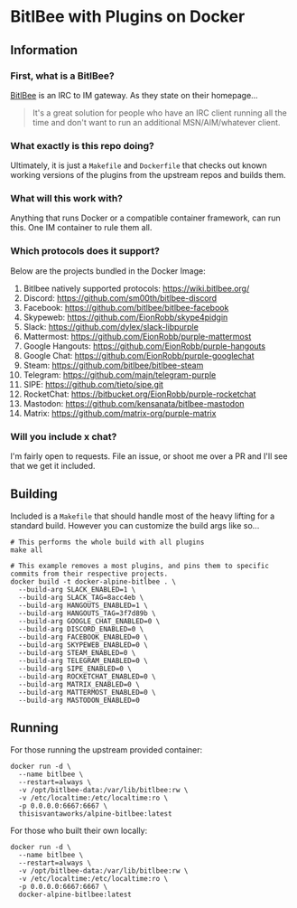 BitlBee with Plugins on Docker
==============================


Information
-----------

### First, what is a BitlBee?
[BitlBee](1) is an IRC to IM gateway. As they state on their homepage...

> It's a great solution for people who have an IRC client running all the time and don't want to run an additional MSN/AIM/whatever client.

[1]: https://www.bitlbee.org/

### What exactly is this repo doing?
Ultimately, it is just a `Makefile` and `Dockerfile` that checks out known working versions of the plugins from the upstream repos and builds them.

### What will this work with?
Anything that runs Docker or a compatible container framework, can run this. One IM container to rule them all.

### Which protocols does it support?
Below are the projects bundled in the Docker Image:

1. Bitlbee natively supported protocols: https://wiki.bitlbee.org/
2. Discord: https://github.com/sm00th/bitlbee-discord
3. Facebook: https://github.com/bitlbee/bitlbee-facebook
4. Skypeweb: https://github.com/EionRobb/skype4pidgin
5. Slack: https://github.com/dylex/slack-libpurple
6. Mattermost: https://github.com/EionRobb/purple-mattermost
7. Google Hangouts: https://github.com/EionRobb/purple-hangouts
8. Google Chat: https://github.com/EionRobb/purple-googlechat
9. Steam: https://github.com/bitlbee/bitlbee-steam
10. Telegram: https://github.com/majn/telegram-purple
11. SIPE: https://github.com/tieto/sipe.git
12. RocketChat: https://bitbucket.org/EionRobb/purple-rocketchat
13. Mastodon: https://github.com/kensanata/bitlbee-mastodon
14. Matrix: https://github.com/matrix-org/purple-matrix

### Will you include x chat?
I'm fairly open to requests. File an issue, or shoot me over a PR and I'll see that we get it included.

Building
--------
Included is a `Makefile` that should handle most of the heavy lifting for a standard build. However you can customize the build args like so...
```
# This performs the whole build with all plugins
make all

# This example removes a most plugins, and pins them to specific commits from their respective projects.
docker build -t docker-alpine-bitlbee . \
  --build-arg SLACK_ENABLED=1 \
  --build-arg SLACK_TAG=8acc4eb \
  --build-arg HANGOUTS_ENABLED=1 \
  --build-arg HANGOUTS_TAG=3f7d89b \
  --build-arg GOOGLE_CHAT_ENABLED=0 \
  --build-arg DISCORD_ENABLED=0 \
  --build-arg FACEBOOK_ENABLED=0 \
  --build-arg SKYPEWEB_ENABLED=0 \
  --build-arg STEAM_ENABLED=0 \
  --build-arg TELEGRAM_ENABLED=0 \
  --build-arg SIPE_ENABLED=0 \
  --build-arg ROCKETCHAT_ENABLED=0 \
  --build-arg MATRIX_ENABLED=0 \
  --build-arg MATTERMOST_ENABLED=0 \
  --build-arg MASTODON_ENABLED=0
```

Running
-------
For those running the upstream provided container:
```
docker run -d \
  --name bitlbee \
  --restart=always \
  -v /opt/bitlbee-data:/var/lib/bitlbee:rw \
  -v /etc/localtime:/etc/localtime:ro \
  -p 0.0.0.0:6667:6667 \
  thisisvantaworks/alpine-bitlbee:latest
```

For those who built their own locally:
```
docker run -d \
  --name bitlbee \
  --restart=always \
  -v /opt/bitlbee-data:/var/lib/bitlbee:rw \
  -v /etc/localtime:/etc/localtime:ro \
  -p 0.0.0.0:6667:6667 \
  docker-alpine-bitlbee:latest
```

